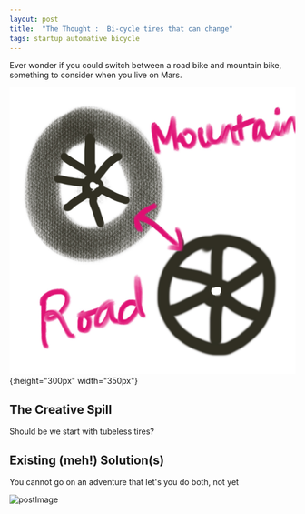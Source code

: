 ```yaml
---
layout: post
title:  "The Thought :  Bi-cycle tires that can change"
tags: startup automative bicycle
---
```

<p> Ever wonder if you could switch between a road bike and mountain bike, something to consider when you live on Mars. </p>

![bikeTires](/public/img/post/bikeTiresThatCanCHange.jpeg){:height="300px" width="350px"}
<!-- ![postImage](/public/img/logo.jpg){:.foo} --> 

## The Creative Spill
<p> Should be we start with tubeless tires? </p>

## Existing (meh!) Solution(s)
<p> You cannot go on an adventure that let's you do both, not yet </p>

![postImage](https://www.sportivecyclist.com/wp-content/uploads/hybrid-vs-road-bike.jpg)
